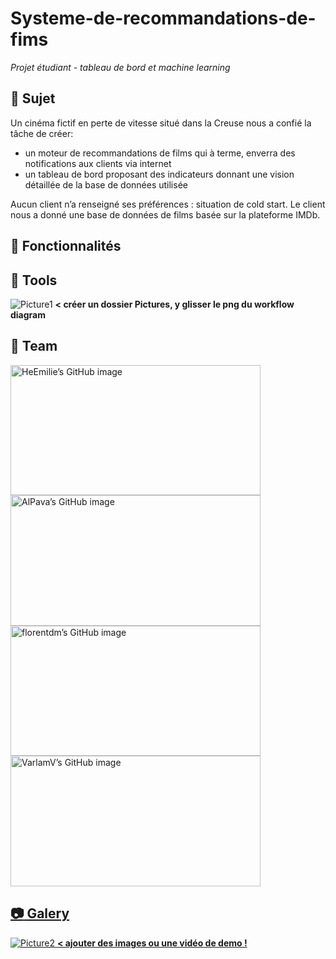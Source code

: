 # Systeme-de-recommandations-de-fims
*Projet étudiant - tableau de bord et machine learning*

## :beginner: Sujet
Un cinéma fictif en perte de vitesse situé dans la Creuse nous a confié la tâche de créer:
- un moteur de recommandations de films qui à terme, enverra des notifications aux clients via internet
- un tableau de bord proposant des indicateurs donnant une vision détaillée de la base de données utilisée

Aucun client n’a renseigné ses préférences : situation de cold start.
Le client nous a donné une base de données de films basée sur la plateforme IMDb.

## :dart: Fonctionnalités


## :wrench: Tools

![Picture1](Pictures/WorkflowDiagram.png) **< créer un dossier Pictures, y glisser le png du workflow diagram**

## :handshake: Team

<a href="https://github.com/HeEmilie" target="_blank" rel="noopener noreferrer"><img src="https://crd.so/i/HeEmilie?dark&removeLink" alt="HeEmilie’s GitHub image" width="400" height="208.5" />
<a href="https://github.com/AlPava" target="_blank" rel="noopener noreferrer"><img src="https://crd.so/i/AlPava?dark&removeLink" alt="AlPava’s GitHub image" width="400" height="208.5" />
<a href="https://github.com/florentdm" target="_blank" rel="noopener noreferrer"><img src="https://crd.so/i/florentdm?dark&removeLink" alt="florentdm’s GitHub image" width="400" height="208.5" />
<a href="https://github.com/VarlamV" target="_blank" rel="noopener noreferrer"><img src="https://crd.so/i/VarlamV?dark&removeLink" alt="VarlamV’s GitHub image" width="400" height="208.5" />

## :camera: Galery

![Picture2](Pictures/Dashboard_head_page.png) **< ajouter des images ou une vidéo de demo !**
